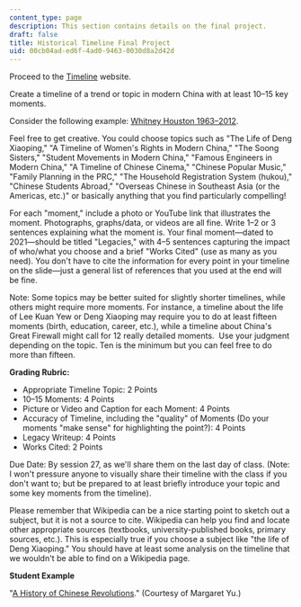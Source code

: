 ```yaml
---
content_type: page
description: This section contains details on the final project.
draft: false
title: Historical Timeline Final Project
uid: 00cb04ad-ed6f-4ad0-9463-0030d8a2d42d
---
```

Proceed to the [Timeline](https://timeline.knightlab.com/) website. 

Create a timeline of a trend or topic in modern China with at least 10–15 key moments. 

Consider the following example: [Whitney Houston 1963–2012](https://timeline.knightlab.com/examples/houston/index.html). 

Feel free to get creative. You could choose topics such as "The Life of Deng Xiaoping," "A Timeline of Women's Rights in Modern China," "The Soong Sisters," "Student Movements in Modern China," "Famous Engineers in Modern China," "A Timeline of Chinese Cinema," "Chinese Popular Music," "Family Planning in the PRC," "The Household Registration System (hukou)," "Chinese Students Abroad," "Overseas Chinese in Southeast Asia (or the Americas, etc.)" or basically anything that you find particularly compelling! 

For each "moment," include a photo or YouTube link that illustrates the moment. Photographs, graphs/data, or videos are all fine. Write 1–2 or 3 sentences explaining what the moment is. Your final moment—dated to 2021—should be titled "Legacies," with 4–5 sentences capturing the impact of who/what you choose and a brief "Works Cited" (use as many as you need). You don't have to cite the information for every point in your timeline on the slide—just a general list of references that you used at the end will be fine.  

Note: Some topics may be better suited for slightly shorter timelines, while others might require more moments. For instance, a timeline about the life of Lee Kuan Yew or Deng Xiaoping may require you to do at least fifteen moments (birth, education, career, etc.), while a timeline about China's Great Firewall might call for 12 really detailed moments.  Use your judgment depending on the topic. Ten is the minimum but you can feel free to do more than fifteen. 

**Grading Rubric:**

- Appropriate Timeline Topic: 2 Points 
- 10–15 Moments: 4 Points 
- Picture or Video and Caption for each Moment: 4 Points 
- Accuracy of Timeline, including the "quality" of Moments (Do your moments "make sense" for highlighting the point?): 4 Points 
- Legacy Writeup: 4 Points 
- Works Cited: 2 Points 

Due Date: By session 27, as we'll share them on the last day of class. (Note: I won't pressure anyone to visually share their timeline with the class if you don't want to; but be prepared to at least briefly introduce your topic and some key moments from the timeline). 

Please remember that Wikipedia can be a nice starting point to sketch out a subject, but it is not a source to cite. Wikipedia can help you find and locate other appropriate sources (textbooks, university-published books, primary sources, etc.). This is especially true if you choose a subject like "the life of Deng Xiaoping." You should have at least some analysis on the timeline that we wouldn't be able to find on a Wikipedia page.

**Student Example**

"[A History of Chinese Revolutions](https://cdn.knightlab.com/libs/timeline3/latest/embed/index.html?source=1NE6zeo-rJ51_s2RuYnVd79aSLlMMeeFoaEPW75Kz74M&font=Default&lang=en&initial_zoom=2&height=650)." (Courtesy of Margaret Yu.)